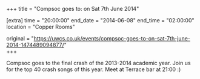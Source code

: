 +++
title = "Compsoc goes to: on Sat 7th June 2014"

[extra]
time = "20:00:00"
end_date = "2014-06-08"
end_time = "02:00:00"
location = "Copper Rooms"

original = "https://uwcs.co.uk/events/compsoc-goes-to-on-sat-7th-june-2014-1474489094877/"    
+++

Compsoc goes to the final crash of the 2013-2014 academic year. Join us for the top 40 crash songs of this year. Meet at Terrace bar at 21:00 :)


